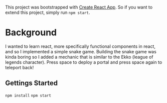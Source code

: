 This project was bootstrapped with [Create React App](https://github.com/facebook/create-react-app).
So if you want to extend this project, simply run `npm start`.

# Background
I wanted to learn react, more specifically functional components in react, and so I implemented a simple snake game.
Building the snake game was kinda boring so I added a mechanic that is similar to the Ekko (league of legends character). 
Press space to deploy a portal and press space again to teleport back!
## Gettings Started
`npm install`
`npm start`
